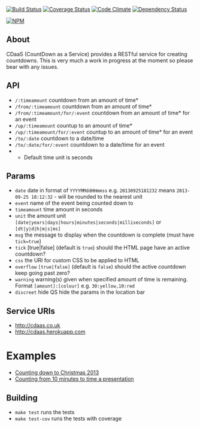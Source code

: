 [![Build Status](https://travis-ci.org/BoyCook/CDaaS.png?branch=master)](https://travis-ci.org/BoyCook/CDaaS)
[![Coverage Status](https://coveralls.io/repos/BoyCook/CDaaS/badge.png)](https://coveralls.io/r/BoyCook/CDaaS)
[![Code Climate](https://codeclimate.com/repos/525d68c4c7f3a31fc6004829/badges/fbbe5d3fcc6d5f861f27/gpa.png)](https://codeclimate.com/repos/525d68c4c7f3a31fc6004829/feed)
[![Dependency Status](https://gemnasium.com/BoyCook/CDaaS.png)](https://gemnasium.com/BoyCook/CDaaS)

[![NPM](https://nodei.co/npm/cdaas.png?downloads=true)](https://nodei.co/npm/cdaas) 

## About
CDaaS (CountDown as a Service) provides a RESTful service for creating countdowns. 
This is very much a work in progress at the moment so please bear with any issues.

## API
* `/:timeamount` countdown from an amount of time*
* `/from/:timeamount` countdown from an amount of time*
* `/from/:timeamount/for/:event` countdown from an amount of time* for an event
* `/up/:timeamount` countup to an amount of time*
* `/up/:timeamount/for/:event` countup to an amount of time* for an event
* `/to/:date` countdown to a date/time
* `/to/:date/for/:event` countdown to a date/time for an event
* * Default time unit is seconds

## Params
* `date` date in format of `YYYYMMddHHmmss` e.g. `20130925181232` means `2013-09-25 18:12:32` - will be rounded to the nearest unit
* `event` name of the event being counted down to
* `timeamount` time amount in seconds
* `unit` the amount unit `[date|years|days|hours|minutes|seconds|milliseconds]` or `[dt|y|d|h|m|s|ms]`
* `msg` the message to display when the countdown is complete (must have `tick=true`)
* `tick` [true|false] (default is `true`) should the HTML page have an active countdown? 
* `css` the URI for custom CSS to be applied to HTML
* `overflow` `[true|false]` (default is `false`) should the active countdown keep going past zero?
* `warning` warning(s) given when specified amount of time is remaining. Format `[amount]:[colour]` e.g. `30:yellow,10:red`
* `discreet` hide QS hide the params in the location bar

## Service URIs
* http://cdaas.co.uk
* http://cdaas.herokuapp.com

# Examples
* [Counting down to Christmas 2013](http://cdaas.co.uk/to/Christmas/at/20131225)
* [Counting from 10 minutes to time a presentation](http://cdaas.co.uk/from/10/for/Presentation%20end?tick=true&unit=m&warning=1:yellow,0.5:red&msg=Please%20stop)

## Building
* `make test` runs the tests
* `make test-cov` runs the tests with coverage
